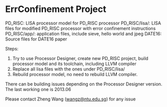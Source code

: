 # ErrConfinement Project
PD_RISC: LISA processor model for PD_RISC processor
PD_RISC/lisa/: LISA files for modified PD_RISC processor with error confinement instructions
PD_RISC/app/:  application files, include sieve, hello world and jpeg
DATE16: Source files for DATE16 paper

Steps:
1. Try to use Processor Designer, create new PD_RISC project, build processor model and its toolchain, including LLVM compiler
2. Replace all lisa files with the ones under PD_RISC/lisa/
3. Rebuild processor model, no need to rebuild LLVM compiler.

There can be building issues depending on the Processor Designer version. The last working one is 2013.06

Please contact Zheng Wang (wangz@ntu.edu.sg) for any issue
